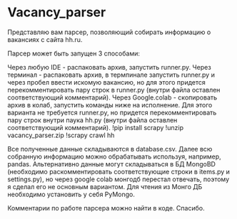# Vacancy_parser

Представляю вам парсер, позволяющий собирать информацию о вакансиях с сайта hh.ru. 

Парсер может быть запущен 3 способами:

Через любую IDE - распаковать архив, запустить runner.py.
Через терминал - распаковать архив, в термпинале запустить runner.py и через пробел ввести искомую вакансию, но для этого придется перекомментировать пару строк в runner.py (внутри файла оставлен соответствующий комментарий).
Через Google.colab - скопировать архив в колаб, запустить команды ниже на исполнение. Для этого варианта не требуется runner.py, но придется перекомментировать пару строк внутри паука hh.py (внутри файла оставлен соответствующий комментарий).
!pip install scrapy !unzip vacancy_parser.zip !scrapy crawl hh

Все полученные данные складываются в database.csv. Далее всю собранную информацию можно обрабатывать используя, например, pandas. Альтернативно данные могут складываться в БД MongoBD (необходимо раскомментировать соответствующие строки в items.py и settings.py), но через google colab монгодб перестал отвечать, поэтому я сделал его не основным вариантом. Для чтения из Монго ДБ необходимо установить у себя PyMongo.

Комментарии по работе парсера можно найти в коде. Спасибо.
